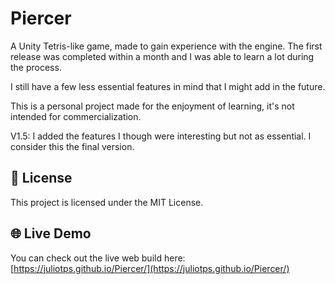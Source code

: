 # Piercer

A Unity Tetris-like game, made to gain experience with the engine. The first release was completed within a month and I was able to learn a lot during the process.

I still have a few less essential features in mind that I might add in the future.

This is a personal project made for the enjoyment of learning, it's not intended for commercialization.

V1.5: I added the features I though were interesting but not as essential. I consider this the final version.



## 🪪 License

This project is licensed under the MIT License.

## 🌐 Live Demo

You can check out the live web build here: [https://juliotps.github.io/Piercer/](https://juliotps.github.io/Piercer/)
